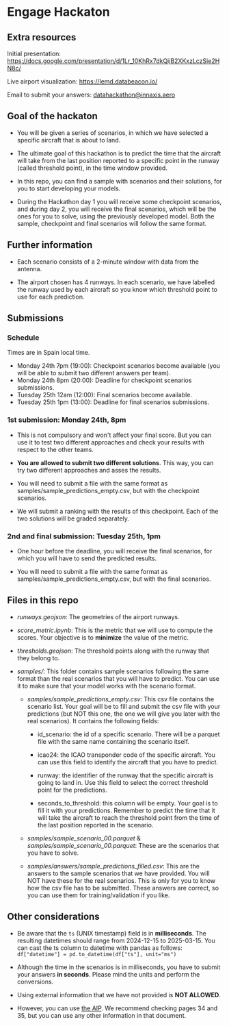 # Engage Hackaton

## Extra resources
Initial presentation: https://docs.google.com/presentation/d/1Lr_10KhRx7dkQijB2XKxzLczSie2HN8c/

Live airport visualization: https://lemd.databeacon.io/

Email to submit your answers:  datahackathon@innaxis.aero

## Goal of the hackaton

* You  will be given a series of scenarios, in which we have selected a specific aircraft that is about to land.

* The ultimate goal of this hackathon is to predict the time that the aircraft will take from the last position reported to a specific point in the runway (called threshold point), in the time window provided.

* In this repo, you can find a sample with scenarios and their solutions, for you to start developing your models.

* During the Hackathon day 1 you will receive some checkpoint scenarios, and during day 2, you will receive the final scenarios, which will be the ones for you to solve, using the previously developed model. Both the sample, checkpoint and final scenarios will follow the same format.

## Further information

* Each scenario consists of a 2-minute window with data from the antenna.

* The airport chosen has 4 runways. In each scenario, we have labelled the runway used by each aircraft so you know which threshold point to use for each prediction.

## Submissions

### Schedule

Times are in Spain local time.

* Monday 24th 7pm (19:00): Checkpoint scenarios become available (you will be able to submit two different answers per team).
* Monday 24th 8pm (20:00): Deadline for checkpoint scenarios submissions.
* Tuesday 25th 12am (12:00): Final scenarios become available.
* Tuesday 25th 1pm (13:00): Deadline for final scenarios submissions.

### 1st submission: Monday 24th, 8pm

* This is not compulsory and won't affect your final score. But you can use it to test two different approaches and check your results with respect to the other teams.

* **You are allowed to submit two different solutions**. This way, you can try two different approaches and asses the results.

* You will need to submit a file with the same format as samples/sample_predictions_empty.csv, but with the checkpoint scenarios.

* We will submit a ranking with the results of this checkpoint. Each of the two solutions will be graded separately.

### 2nd and final submission: Tuesday 25th, 1pm

* One hour before the deadline, you will receive the final scenarios, for which you will have to send the predicted results.

* You will need to submit a file with the same format as samples/sample_predictions_empty.csv, but with the final scenarios.

## Files in this repo

* *runways.geojson*: The geometries of the airport runways.

* *score_metric.ipynb*: This is the metric that we will use to compute the scores. Your objective is to **minimize** the value of the metric.

* *thresholds.geojson*: The threshold points along with the runway that they belong to.

* *samples/*: This folder contains sample scenarios following the same format than the real scenarios that you will have to predict. You can use it to make sure that your model works with the scenario format.

    * *samples/sample_predictions_empty.csv*: This csv file contains the scenario list. Your goal will be to fill and submit the csv file with your predictions (but NOT this one, the one we will give you later with the real scenarios). It contains the following fields:

        * id_scenario: the id of a specific scenario. There will be a parquet file with the same name containing the scenario itself.

        * icao24: the ICAO transponder code of the specific aircraft. You can use this field to identify the aircraft that you have to predict.

        * runway: the identifier of the runway that the specific aircraft is going to land in. Use this field to select the correct threshold point for the predictions.

        * seconds_to_threshold: this column will be empty. Your goal is to fill it with your predictions. Remember to predict the time that it will take the aircraft to reach the threshold point from the time of the last position reported in the scenario.

    * *samples/sample_scenario_00.parquet* & *samples/sample_scenario_00.parquet*: These are the scenarios that you have to solve.

    * *samples/answers/sample_predictions_filled.csv*: This are the answers to the sample scenarios that we have provided. You will NOT have these for the real scenarios. This is only for you to know how the csv file has to be submitted. These answers are correct, so you can use them for training/validation if you like.

## Other considerations

* Be aware that the `ts` (UNIX timestamp) field is in **milliseconds**. The resulting datetimes should range from 2024-12-15 to 2025-03-15. You can cast the ts column to datetime with pandas as follows: `df["datetime"] = pd.to_datetime(df["ts"], unit="ms")`

* Although the time in the scenarios is in milliseconds, you have to submit your answers **in seconds**. Please mind the units and perform the conversions.

* Using external information that we have not provided is **NOT ALLOWED**.

* However, you can use [the AIP](https://aip.enaire.es/aip/contenido_AIP/AD/AD2/LEMD/LE_AD_2_LEMD_en.pdf). We recommend checking pages 34 and 35, but you can use any other information in that document.
